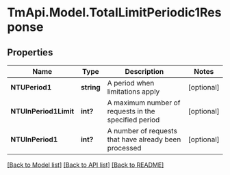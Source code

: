 # TmApi.Model.TotalLimitPeriodic1Response
## Properties

Name | Type | Description | Notes
------------ | ------------- | ------------- | -------------
**NTUPeriod1** | **string** | A period when limitations apply | [optional] 
**NTUInPeriod1Limit** | **int?** | A maximum number of requests in the specified period | [optional] 
**NTUInPeriod1** | **int?** | A number of requests that have already been processed | [optional] 

[[Back to Model list]](../README.md#documentation-for-models) [[Back to API list]](../README.md#documentation-for-api-endpoints) [[Back to README]](../README.md)

